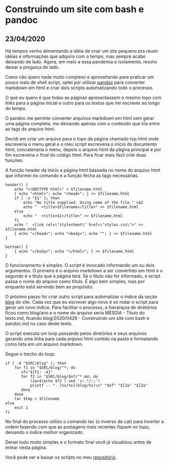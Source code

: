 # Construindo um site com bash e pandoc
## 23/04/2020
Há tempos venho alimentando a idéia de criar um site pequeno pra reunir idéias e informações que adquiro com o tempo, mas sempre acabo deixando de lado.
Agora, em meio a essa pandemia e isolamento, resolvi deixar a preguiça de lado.

Como não quero nada muito complexo e aproveitando para praticar um pouco mais de shell script, optei por utilizar [pandoc](https://pandoc.org/) para converter markdown em html e criar dois scripts automatizando todo o processo.

O que eu quero é que todas as páginas apresentassem o mesmo topo com links para a página inicial e outro para os textos que irei escrever ao longo do tempo.

O pandoc me permite converter arquivos markdown em html sem gerar uma página completa, me deixando apenas com o conteúdo que iria entre as tags <body></body> do arquivo html.

Decidi em criar um arquivo para o topo da página chamado top.html onde escreveria o menu geral e o meu script escreveria o início do documento html, concatenaria o menu, depois o arquivo html da pãgina principal e por fim escreveria o final do código html. Para ficar mais fácil criei duas funções.

A função header da início a página html baseada no nome do arquivo html que informei no comando e a função fecha as tags necessárias.

    header() {
        echo "<!DOCTYPE html>" > $filename.html
        { echo "<html>"; echo "<head>"; } >> $filename.html
        if [ -z "$1" ]; then
            echo "No title supplied. Using name of the file." >&2
            echo "  <title>$filename</title>" >> $filename.html
        else
            echo "  <title>$1</title>" >> $filename.html
        fi
        echo "  <link rel=\"stylesheet\" href=\"styles.css\">" >> $filename.html
        { echo "</head>"; echo "<body>"; echo ""; } >> $filename.html
    }
    
    bottom() {
        { echo "</body>"; echo "</html>"; } >> $filename.html
    }

O funcionamento é simples. O script é invocado informando um ou dois argumentos. O primeiro é o arquivo markdown a ser convertido em html e o segundo é o título que a página terá. Se o título não for informado, o script passa o nome do arquivo como tĩtulo.
É algo bem simples, mas por enquanto está servindo bem ao propósito.

O próximo passo foi criar outro script para automatizar o índice da seção [blog](/blog.html) do site. Cada vez que eu escrever algo novo é só rodar o script para gerar um novo índice.
Para facilitar o processo, a hierarquia de diretórios ficou como blog/ano e o nome do arquivo seria MESDIA - Titulo do texto.md, ficando blog/2020/0426 - Construindo um site com bash e pandoc.md no caso deste texto.

O script executa um loop passando pelos diretórios e seus arquivos gerando uma linha para cada arquivo html contido na pasta e formatando como lista em um arquivo markdown.

Segue o trecho do loop:

    if [ -d "$SRC/blog" ]; then
        for f1 in "$SRC/blog/"*; do
           nf="${f1: -4}"
           for f2 in "$SRC/blog/$nf/"*.md; do
               l2a=$(echo $f2 | sed 's:.*/::')
               printf -- "- [%s/%s](blog/%s)\n" "$nf" "$l2a" "$l2a"
           done
        done
        tac $tmp > $filename
    else
        exit 1
    fi

No final do processo utilizo o comando tac (o inverso de cat) para inverter a ordem fazendo com que as postagens mais recentes fiquem no topo, deixando o índice melhor organizado.

Deixei tudo muito simples e o formato final você já visualizou antes de entrar nesta página.

Você pode ver e baixar os scripts no meu [repositório](https://github.com/crdpa/bsgs).
